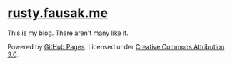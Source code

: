 # [rusty.fausak.me][1]

This is my blog. There aren't many like it.

Powered by [GitHub Pages][2]. Licensed under [Creative Commons
Attribution 3.0][3].

[1]: http://rusty.fausak.me/
[2]: http://pages.github.com/
[3]: http://creativecommons.org/licenses/by/3.0/